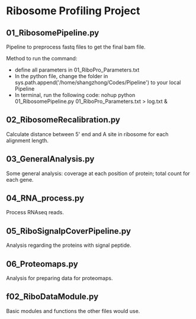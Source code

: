 Ribosome Profiling Project
==========================

01_RibosomePipeline.py
----------------------
Pipeline to preprocess fastq files to get the final bam file.

Method to run the command:
 * define all parameters in 01_RiboPro_Parameters.txt
 * In the python file, change the folder in sys.path.append('/home/shangzhong/Codes/Pipeline') to your local Pipeline
 * In terminal, run the following code:
 		nohup python 01_RibosomePipeline.py 01_RiboPro_Parameters.txt > log.txt &

 02_RibosomeRecalibration.py
 ---------------------------
 Calculate distance between 5' end and A site in ribosome for each alignment length.

03_GeneralAnalysis.py
---------------------
Some general analysis: coverage at each position of protein; total count for each gene.

04_RNA_process.py
-----------------
Process RNAseq reads.

05_RiboSignalpCoverPipeline.py
------------------------------
Analysis regarding the proteins with signal peptide.

06_Proteomaps.py
----------------
Analysis for preparing data for proteomaps.

f02_RiboDataModule.py
---------------------
Basic modules and functions the other files would use.
